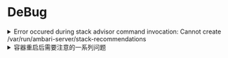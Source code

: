 # DeBug

<details>

<summary>Error occured during stack advisor command invocation: Cannot create /var/run/ambari-server/stack-recommendations</summary>

查看`/etc/ambari-server/conf/ambari.properties`文件中的`ambari-server.user`属性，确定您运行ambari-server的用户名。 修改/var/run/ambari-server目录的用户为上一步的用户名，例如：`chown -R ambari /var/run/ambari-server`。

</details>

<details>

<summary>容器重启后需要注意的一系列问题</summary>

首先是/etc/hosts的问题，容器重启后会被重置，建议备份，写入.bashrc自动恢复。

然后是想要ambari-server start前需要重新setup一遍

```sh
## bk hosts
yes | cp -i /etc/hosts.bk /etc/hosts
bash /root/Shell/scp_to_all.sh /etc/hosts /etc
```

</details>
